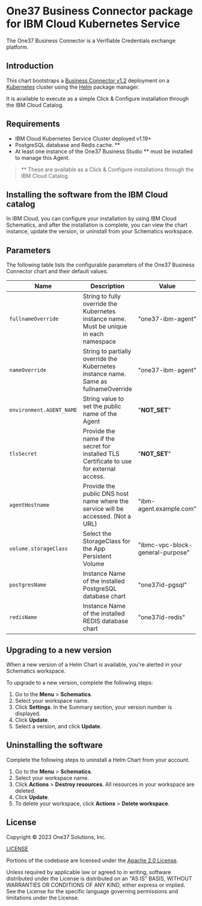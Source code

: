# One37 Business Connector package for IBM Cloud Kubernetes Service

The One37 Business Connector is a Verifiable Credentials exchange platform.

## Introduction

This chart bootstraps a [Business Connector v1.2]() deployment on a [Kubernetes](https://kubernetes.io) cluster using the [Helm](https://helm.sh) package manager.

It is available to execute as a simple Click & Configure installation through the IBM Cloud Catalog.

## Requirements

- IBM Cloud Kubernetes Service Cluster deployed  v1.19+
- PostgreSQL database and Redis cache. **
- At least one instance of the One37 Business Studio ** must be installed to manage this Agent.

> ** These are available as a Click & Configure installations through the IBM Cloud Catalog.

## Installing the software from the IBM Cloud catalog

In IBM Cloud, you can configure your installation by using IBM Cloud Schematics, and after the installation is complete, you can view the chart instance, update the version, or uninstall from your Schematics workspace.

## Parameters

The following table lists the configurable parameters of the One37 Business Connector chart and their default values.

| Name                     | Description                                                                               | Value                            |
|--------------------------|-------------------------------------------------------------------------------------------|----------------------------------|
| `fullnameOverride`       | String to fully override the Kubernetes instance name. Must be unique in each namespace   | "one37-ibm-agent"                |
| `nameOverride`           | String to partially override the Kubernetes instance name. Same as fullnameOverride       | "one37-ibm-agent"                |
| `environment.AGENT_NAME` | String value to set the public name of the Agent                                          | "__NOT_SET__"                    |
| `tlsSecret`              | Provide the name if the secret for installed TLS Certificate to use for external access.  | "__NOT_SET__"                    |
| `agentHostname`          | Provide the public DNS host name where the service will be accessed. (Not a URL)          | "ibm-agent.example.com"          |
| `volume.storageClass`    | Select the StorageClass for the App Persistent Volume                                     | "ibmc-vpc-block-general-purpose" |
| `postgresName`           | Instance Name of the installed PostgreSQL database chart                                  | "one37id-pgsql"                  |
| `redisName`              | Instance Name of the installed REDIS database chart                                       | "one37id-redis"                  |

## Upgrading to a new version

When a new version of a Helm Chart is available, you're alerted in your Schematics workspace.

To upgrade to a new version, complete the following steps:

1. Go to the **Menu** > **Schematics**.
2. Select your workspace name.
3. Click **Settings**. In the Summary section, your version number is displayed.
4. Click **Update**.
5. Select a version, and click **Update**.

## Uninstalling the software

Complete the following steps to uninstall a Helm Chart from your account.

1. Go to the **Menu** > **Schematics**.
2. Select your workspace name.
3. Click **Actions** > **Destroy resources**. All resources in your workspace are deleted.
4. Click **Update**.
5. To delete your workspace, click **Actions** > **Delete workspace**.

## License

Copyright &copy; 2023 One37 Solutions, Inc.

[LICENSE](https://raw.githubusercontent.com/FedoraMan137/helm-test/main/LICENSE.md)

Portions of the codebase are licensed under the [Apache 2.0 License](http://www.apache.org/licenses/LICENSE-2.0).

Unless required by applicable law or agreed to in writing, software distributed under the License is distributed on an "AS IS" BASIS, WITHOUT WARRANTIES OR CONDITIONS OF ANY KIND, either express or implied.
See the License for the specific language governing permissions and limitations under the License.
